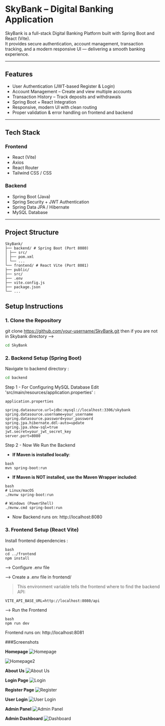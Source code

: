 # SkyBank – Digital Banking Application

SkyBank is a full-stack Digital Banking Platform built with Spring Boot and React (Vite).  
It provides secure authentication, account management, transaction tracking, and a modern responsive UI — delivering a smooth banking experience.

---

## Features

- User Authentication (JWT-based Register & Login)  
- Account Management – Create and view multiple accounts  
- Transaction History – Track deposits and withdrawals  
- Spring Boot + React Integration  
- Responsive, modern UI with clean routing  
- Proper validation & error handling on frontend and backend  

---

## Tech Stack

### Frontend
- React (Vite)  
- Axios  
- React Router  
- Tailwind CSS / CSS  

### Backend
- Spring Boot (Java)  
- Spring Security + JWT Authentication  
- Spring Data JPA / Hibernate  
- MySQL Database  

---

## Project Structure
```
SkyBank/
├── backend/ # Spring Boot (Port 8080)
│ ├── src/
│ ├── pom.xml
│ └── ...
└── frontend/ # React Vite (Port 8081)
├── public/
├── src/
├── .env
├── vite.config.js
├── package.json
└── ...
```


## Setup Instructions

### 1. Clone the Repository

git clone https://github.com/your-username/SkyBank.git
then if you are not in Skybank directory -->
```bash
cd SkyBank
```

### 2. Backend Setup (Spring Boot)
Navigate to backend directory :
```bash
cd backend
```

Step 1 - For Configuring MySQL Database
Edit 'src/main/resources/application.properties' :
```
application.properties

spring.datasource.url=jdbc:mysql://localhost:3306/skybank
spring.datasource.username=your_username
spring.datasource.password=your_password
spring.jpa.hibernate.ddl-auto=update
spring.jpa.show-sql=true
jwt.secret=your_jwt_secret_key
server.port=8080
```

Step 2 - Now We Run the Backend

- **If Maven is installed locally**:
```
bash
mvn spring-boot:run
```

- **If Maven is NOT installed, use the Maven Wrapper included**:
```
bash
# Linux/macOS 
./mvnw spring-boot:run

# Windows (PowerShell)
./mvnw.cmd spring-boot:run
```

- Now Backend runs on: http://localhost:8080

### 3. Frontend Setup (React Vite)
Install frontend dependencies :
```
bash
cd ../frontend
npm install
```

--> Configure .env file

--> Create a .env file in frontend/ 
> This environment variable tells the frontend where to find the backend API:
```
VITE_API_BASE_URL=http://localhost:8080/api
```

--> Run the Frontend
```
bash
npm run dev
```
Frontend runs on: http://localhost:8081

###Screenshots

**Homepage**
![Homepage](screenshots/homepage.png)

![Homepage2](screenshots/homepage2.png)

**About Us**
![About Us](screenshots/aboutus.png)

**Login Page**
![Login](screenshots/login.png)

**Register Page**
![Register](screenshots/register.png)

**User Login**
![User Login](screenshots/userlogin.png)

**Admin Panel**
![Admin Panel](screenshots/adminpanel.png)

**Admin Dashboard**
![Dashboard](screenshots/admindash.png)



